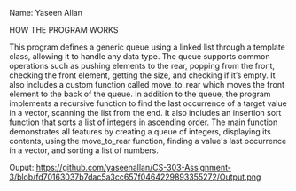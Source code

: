 Name: Yaseen Allan

HOW THE PROGRAM WORKS

This program defines a generic queue using a linked list through a template class, allowing it to handle any data type. The queue supports common operations such as pushing elements to the rear, popping from the front, checking the front element, getting the size, and checking if it’s empty. It also includes a custom function called move_to_rear which moves the front element to the back of the queue. In addition to the queue, the program implements a recursive function to find the last occurrence of a target value in a vector, scanning the list from the end. It also includes an insertion sort function that sorts a list of integers in ascending order. The main function demonstrates all features by creating a queue of integers, displaying its contents, using the move_to_rear function, finding a value's last occurrence in a vector, and sorting a list of numbers.

Ouput: https://github.com/yaseenallan/CS-303-Assignment-3/blob/fd70163037b7dac5a3cc657f0464229893355272/Output.png
